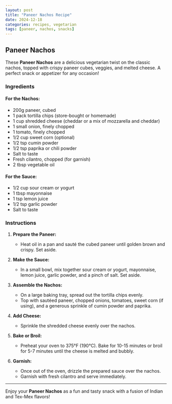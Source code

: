 ```yaml
---
layout: post
title: "Paneer Nachos Recipe"
date: 2024-12-18
categories: recipes, vegetarian
tags: [paneer, nachos, snacks]
---
```


## Paneer Nachos

These **Paneer Nachos** are a delicious vegetarian twist on the classic nachos, topped with crispy paneer cubes, veggies, and melted cheese. A perfect snack or appetizer for any occasion!

### Ingredients

#### For the Nachos:
<ul class="ingredients-list">
   <li class="ingredient">200g paneer, cubed</li>
   <li class="ingredient">1 pack tortilla chips (store-bought or homemade)</li>
   <li class="ingredient">1 cup shredded cheese (cheddar or a mix of mozzarella and cheddar)</li>
   <li class="ingredient">1 small onion, finely chopped</li>
   <li class="ingredient">1 tomato, finely chopped</li>
   <li class="ingredient">1/2 cup sweet corn (optional)</li>
   <li class="ingredient">1/2 tsp cumin powder</li>
   <li class="ingredient">1/2 tsp paprika or chili powder</li>
   <li class="ingredient">Salt to taste</li>
   <li class="ingredient">Fresh cilantro, chopped (for garnish)</li>
   <li class="ingredient">2 tbsp vegetable oil</li>
</ul>

#### For the Sauce:
- 1/2 cup sour cream or yogurt
- 1 tbsp mayonnaise
- 1 tsp lemon juice
- 1/2 tsp garlic powder
- Salt to taste

### Instructions

1. **Prepare the Paneer:**
   - Heat oil in a pan and sauté the cubed paneer until golden brown and crispy. Set aside.

2. **Make the Sauce:**
   - In a small bowl, mix together sour cream or yogurt, mayonnaise, lemon juice, garlic powder, and a pinch of salt. Set aside.

3. **Assemble the Nachos:**
   - On a large baking tray, spread out the tortilla chips evenly.
   - Top with sautéed paneer, chopped onions, tomatoes, sweet corn (if using), and a generous sprinkle of cumin powder and paprika.

4. **Add Cheese:**
   - Sprinkle the shredded cheese evenly over the nachos.

5. **Bake or Broil:**
   - Preheat your oven to 375°F (190°C). Bake for 10-15 minutes or broil for 5-7 minutes until the cheese is melted and bubbly.

6. **Garnish:**
   - Once out of the oven, drizzle the prepared sauce over the nachos.
   - Garnish with fresh cilantro and serve immediately.

---

Enjoy your **Paneer Nachos** as a fun and tasty snack with a fusion of Indian and Tex-Mex flavors!

